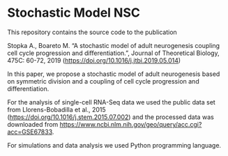 # Stochastic Model NSC

This repository contains the source code to the publication 

Stopka A., Boareto M.  “A stochastic model of adult neurogenesis coupling cell cycle progression and differentiation.”, Journal of Theoretical Biology, 475C: 60-72, 2019 (https://doi.org/10.1016/j.jtbi.2019.05.014)

In this paper, we propose a stochastic model of adult neurogenesis based on symmetric division and a coupling of cell cycle progression and differentiation.

For the analysis of single-cell RNA-Seq data we used the public data set from Llorens-Bobadilla et al., 2015 (https://doi.org/10.1016/j.stem.2015.07.002) and the processed data was downloaded from https://www.ncbi.nlm.nih.gov/geo/query/acc.cgi?acc=GSE67833.

For simulations and data analysis we used Python programming language.
